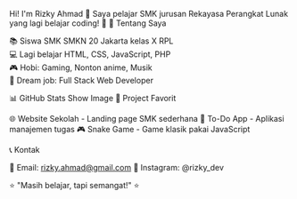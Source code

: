 Hi! I'm Rizky Ahmad 👋
Saya pelajar SMK jurusan Rekayasa Perangkat Lunak yang lagi belajar coding! 🚀
🎯 Tentang Saya

📚 Siswa SMK SMKN 20 Jakarta kelas X RPL <br />
💻 Lagi belajar HTML, CSS, JavaScript, PHP<br />
🎮 Hobi: Gaming, Nonton anime, Musik<br />
📱 Dream job: Full Stack Web Developer

📊 GitHub Stats
Show Image
📂 Project Favorit

🌐 Website Sekolah - Landing page SMK sederhana
📱 To-Do App - Aplikasi manajemen tugas
🎮 Snake Game - Game klasik pakai JavaScript

📞 Kontak

📧 Email: rizky.ahmad@gmail.com
📱 Instagram: @rizky_dev


⭐ "Masih belajar, tapi semangat!" ⭐
